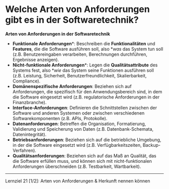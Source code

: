 # Welche Arten von Anforderungen gibt es in der Softwaretechnik?

**Arten von Anforderungen in der Softwaretechnik**
- **Funktionale Anforderungen***: Beschreiben die **Funktionalitäten** und **Features**, die die Software ausführen soll, also **was* das System tun soll (z.B. Benutzereingaben verarbeiten, Berechnungen durchführen, Ergebnisse anzeigen).
- **Nicht-funktionale Anforderungen***: Legen die **Qualitätsattribute** des Systems fest, also **wie* das System seine Funktionen ausführen soll (z.B. Leistung, Sicherheit, Benutzerfreundlichkeit, Skalierbarkeit, Compliance).
- **Domänenspezifische Anforderungen**: Beziehen sich auf Anforderungen, die spezifisch für den Anwendungsbereich sind, in dem die Software eingesetzt wird (z.B. regulatorische Anforderungen in der Finanzbranche).
- **Interface-Anforderungen**: Definieren die Schnittstellen zwischen der Software und anderen Systemen oder zwischen verschiedenen Softwarekomponenten (z.B. APIs, Protokolle).
- **Datenanforderungen**: Betreffen die Organisation, Formatierung, Validierung und Speicherung von Daten (z.B. Datenbank-Schemata, Datenintegrität).
- **Betriebsanforderungen**: Beziehen sich auf die betriebliche Umgebung, in der die Software eingesetzt wird (z.B. Verfügbarkeitszeiten, Backup-Verfahren).
- **Qualitätsanforderungen**: Beziehen sich auf das Maß an Qualität, das die Software erfüllen muss, und können sich mit nicht-funktionalen Anforderungen überschneiden (z.B. Testbarkeit, Wartbarkeit).

---

Lernziel 21 \[1/2\]: Arten von Anforderungen & Herkunft nennen können
